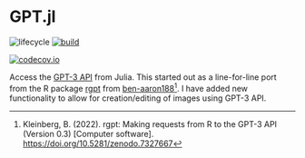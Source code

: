 # GPT.jl

<!-- Tidyverse lifecycle badges, see https://www.tidyverse.org/lifecycle/ Uncomment or delete as needed. -->
![lifecycle](https://img.shields.io/badge/lifecycle-experimental-orange.svg)<!--
![lifecycle](https://img.shields.io/badge/lifecycle-maturing-blue.svg)
![lifecycle](https://img.shields.io/badge/lifecycle-stable-green.svg)
![lifecycle](https://img.shields.io/badge/lifecycle-retired-orange.svg)
![lifecycle](https://img.shields.io/badge/lifecycle-archived-red.svg)
![lifecycle](https://img.shields.io/badge/lifecycle-dormant-blue.svg) -->
[![build](https://github.com/alexpkeil1/gpt.jl/workflows/CI/badge.svg)](https://github.com/alexpkeil1/GPT.jl/actions?query=workflow%3ACI)
<!-- travis-ci.com badge, uncomment or delete as needed, depending on whether you are using that service. -->
<!-- [![Build Status](https://travis-ci.com/alexpkeil1/gpt.jl.svg?branch=master)](https://travis-ci.com/alexpkeil1/gpt.jl) -->
<!-- Coverage badge on codecov.io, which is used by default. -->
[![codecov.io](http://codecov.io/github/alexpkeil1/gpt.jl/coverage.svg?branch=master)](http://codecov.io/github/alexpkeil1/GPT.jl?branch=master)
<!-- Documentation -- uncomment or delete as needed -->
<!--
[![Documentation](https://img.shields.io/badge/docs-stable-blue.svg)](https://alexpkeil1.github.io/gpt.jl/stable)
[![Documentation](https://img.shields.io/badge/docs-master-blue.svg)](https://alexpkeil1.github.io/gpt.jl/dev)
-->

Access the [GPT-3 API](https://beta.openai.com/docs/introduction/overview) from Julia. This started out as a line-for-line port from the R package [rgpt](https://github.com/ben-aaron188/rgpt) from [ben-aaron188](https://github.com/ben-aaron188)[^1]. I have added new functionality to allow for creation/editing of images using GPT-3 API.


[^1]: Kleinberg, B. (2022). rgpt: Making requests from R to the GPT-3 API (Version 0.3) [Computer software]. https://doi.org/10.5281/zenodo.7327667